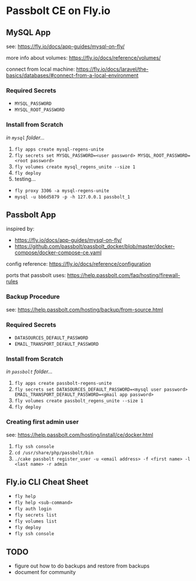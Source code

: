 # Passbolt CE on Fly.io

## MySQL App

see: https://fly.io/docs/app-guides/mysql-on-fly/

more info about volumes: https://fly.io/docs/reference/volumes/

connect from local machine: https://fly.io/docs/laravel/the-basics/databases/#connect-from-a-local-environment


### Required Secrets

- `MYSQL_PASSWORD`
- `MYSQL_ROOT_PASSWORD`


### Install from Scratch

*in `mysql` folder...*

1. `fly apps create mysql-regens-unite`
2. `fly secrets set MYSQL_PASSWORD=<user password> MYSQL_ROOT_PASSWORD=<root password>`
3. `fly volumes create mysql_regens_unite --size 1`
4. `fly deploy`
5. testing...
  - `fly proxy 3306 -a mysql-regens-unite`
  - `mysql -u bb6d5879 -p -h 127.0.0.1 passbolt_1`

## Passbolt App

inspired by:
- https://fly.io/docs/app-guides/mysql-on-fly/
- https://github.com/passbolt/passbolt_docker/blob/master/docker-compose/docker-compose-ce.yaml

config reference: https://fly.io/docs/reference/configuration

ports that passbolt uses: https://help.passbolt.com/faq/hosting/firewall-rules


### Backup Procedure

see: https://help.passbolt.com/hosting/backup/from-source.html


### Required Secrets

- `DATASOURCES_DEFAULT_PASSWORD`
- `EMAIL_TRANSPORT_DEFAULT_PASSWORD`


### Install from Scratch

*in `passbolt` folder...*

1. `fly apps create passbolt-regens-unite`
2. `fly secrets set DATASOURCES_DEFAULT_PASSWORD=<mysql user password> EMAIL_TRANSPORT_DEFAULT_PASSWORD=<gmail app password>`
3. `fly volumes create passbolt_regens_unite --size 1`
4. `fly deploy`


### Creating first admin user

see: https://help.passbolt.com/hosting/install/ce/docker.html

1. `fly ssh console`
2. `cd /usr/share/php/passbolt/bin`
3. `./cake passbolt register_user -u <email address> -f <first name> -l <last name> -r admin`


## Fly.io CLI Cheat Sheet

- `fly help`
- `fly help <sub-command>`
- `fly auth login`
- `fly secrets list`
- `fly volumes list`
- `fly deploy`
- `fly ssh console`


## TODO
- figure out how to do backups and restore from backups
- document for community